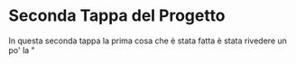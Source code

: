 # Seconda Tappa del Progetto

In questa seconda tappa la prima cosa che è stata fatta è stata rivedere un po' la "

